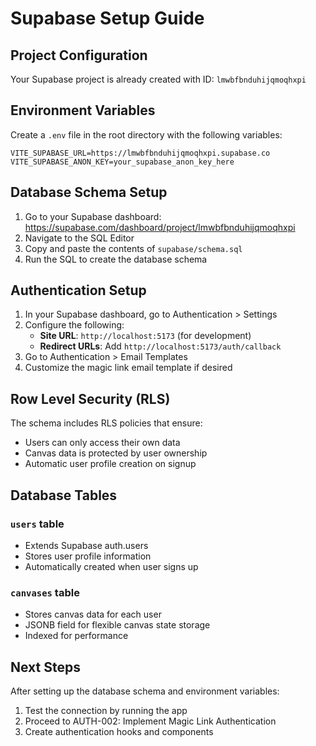 # Supabase Setup Guide

## Project Configuration

Your Supabase project is already created with ID: `lmwbfbnduhijqmoqhxpi`

## Environment Variables

Create a `.env` file in the root directory with the following variables:

```env
VITE_SUPABASE_URL=https://lmwbfbnduhijqmoqhxpi.supabase.co
VITE_SUPABASE_ANON_KEY=your_supabase_anon_key_here
```

## Database Schema Setup

1. Go to your Supabase dashboard: https://supabase.com/dashboard/project/lmwbfbnduhijqmoqhxpi
2. Navigate to the SQL Editor
3. Copy and paste the contents of `supabase/schema.sql`
4. Run the SQL to create the database schema

## Authentication Setup

1. In your Supabase dashboard, go to Authentication > Settings
2. Configure the following:
   - **Site URL**: `http://localhost:5173` (for development)
   - **Redirect URLs**: Add `http://localhost:5173/auth/callback`
3. Go to Authentication > Email Templates
4. Customize the magic link email template if desired

## Row Level Security (RLS)

The schema includes RLS policies that ensure:
- Users can only access their own data
- Canvas data is protected by user ownership
- Automatic user profile creation on signup

## Database Tables

### `users` table
- Extends Supabase auth.users
- Stores user profile information
- Automatically created when user signs up

### `canvases` table
- Stores canvas data for each user
- JSONB field for flexible canvas state storage
- Indexed for performance

## Next Steps

After setting up the database schema and environment variables:

1. Test the connection by running the app
2. Proceed to AUTH-002: Implement Magic Link Authentication
3. Create authentication hooks and components 